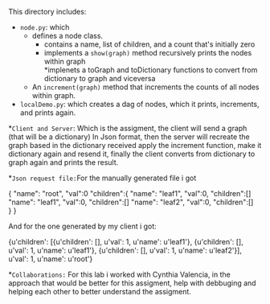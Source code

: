 This directory includes:

* `node.py`: which
  * defines a node class. 
    * contains a name, list of children, and a count that's initially zero
    * implements a `show(graph)` method recursively prints the nodes within graph  
    *implenets a toGraph and toDictionary functions to convert from dictionary to graph
    and viceversa 
  * An `increment(graph)` method that increments the counts of all nodes within graph. 
* `localDemo.py`: which creates a dag of nodes, which it prints, increments, and prints again.

*`Client and Server`: Which is the assigment, the client will send a graph (that will be a dictionary)
In Json format, then the server will recreate the graph based in the dictionary received  apply 
the increment function, make it dictionary again and resend it, finally the client converts from dictionary to 
graph again and prints the result.

*`Json request file:`For the manually generated file i got 

{
    "name": "root",
        "val":0
            "children":{
              "name": "leaf1",
                "val":0,
                  "children":[]
              "name": "leaf1",
                "val":0,
                  "children":[]
              "name": "leaf2",
                "val":0,
                  "children":[]              
            }
}

And for the one generated by my client i got:

{u'children': [{u'children': [], u'val': 1, u'name': u'leaf1'}, {u'children': [], u'val': 1, u'name': u'leaf1'}, {u'children': [], u'val': 1, u'name': u'leaf2'}], u'val': 1, u'name': u'root'}


*`Collaborations:` For this lab i worked with Cynthia Valencia, in the approach that would be 
better for this assigment, help with debbuging and helping each other to better understand the 
assigment. 
